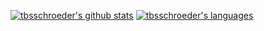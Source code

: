 [![tbsschroeder's github stats](https://github-readme-stats.vercel.app/api?username=tbsschroeder&theme=dracula&show_icons=true)](https://github.com/anuraghazra/github-readme-stats)
[![tbsschroeder's languages](https://github-readme-stats.vercel.app/api/top-langs/?username=tbsschroeder&theme=dracula&show_icons=true&hide=javascript,css,html&langs_count=6&layout=compact)](https://github.com/tbsschroeder/tbsschroeder)
